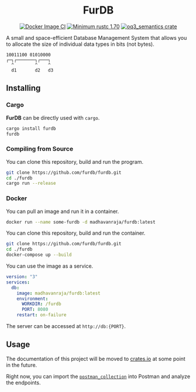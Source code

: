<div align="center">
  <h1>FurDB</h1>
  
  [![Docker Image CI](https://github.com/madhavan-raja/furdb/actions/workflows/docker-image.yml/badge.svg)](https://github.com/madhavan-raja/furdb/actions)
  [![Minimum rustc 1.70](https://img.shields.io/badge/rustc-1.70+-blue.svg)](https://rust-lang.github.io/rfcs/2495-min-rust-version.html)
  [![oq3_semantics crate](https://img.shields.io/crates/v/furdb.svg)](https://crates.io/crates/furdb)
</div>

A small and space-efficient Database Management System that allows you to allocate the size of individual data types in bits (not bytes).

```
10011100 01010000
┌─┐┌───────┐┌───┐
  ^        ^    ^
  d1       d2   d3
```

## Installing

### Cargo

**FurDB** can be directly used with `cargo`.

```sh
cargo install furdb
furdb
```

### Compiling from Source

You can clone this repository, build and run the program.

```sh
git clone https://github.com/furdb/furdb.git
cd ./furdb
cargo run --release
```

### Docker

You can pull an image and run it in a container.

```sh
docker run --name some-furdb -d madhavanraja/furdb:latest
```

You can clone this repository, build and run the container.

```sh
git clone https://github.com/furdb/furdb.git
cd ./furdb
docker-compose up --build
```

You can use the image as a service.

```yaml
version: "3"
services:
  db:
    image: madhavanraja/furdb:latest
    environment:
      WORKDIR: /furdb
      PORT: 8080
    restart: on-failure
```

The server can be accessed at `http://db:{PORT}`.

## Usage

The documentation of this project will be moved to [crates.io](https://crates.io/crates/furdb) at some point in the future.

Right now, you can import the [`postman_collection`](furdb.postman_collection.json) into Postman and analyze the endpoints.
